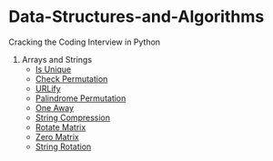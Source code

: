 # Data-Structures-and-Algorithms
Cracking the Coding Interview in Python

1. Arrays and Strings
    * [Is Unique](https://render.githubusercontent.com/view/ipynb?color_mode=light&commit=b67adfb3b8afc39a87c3af7d6649a61c0ece5e05&enc_url=68747470733a2f2f7261772e67697468756275736572636f6e74656e742e636f6d2f507261746865656268616b2f446174612d537472756374757265732d616e642d416c676f726974686d732f623637616466623362386166633339613837633361663764363634396136316330656365356530352f315f4172726179735f616e645f537472696e67732e6970796e62&nwo=Pratheebhak%2FData-Structures-and-Algorithms&path=1_Arrays_and_Strings.ipynb&repository_id=327156518&repository_type=Repository#1.1-Is-Unique)
    * [Check Permutation](https://render.githubusercontent.com/view/ipynb?color_mode=light&commit=b67adfb3b8afc39a87c3af7d6649a61c0ece5e05&enc_url=68747470733a2f2f7261772e67697468756275736572636f6e74656e742e636f6d2f507261746865656268616b2f446174612d537472756374757265732d616e642d416c676f726974686d732f623637616466623362386166633339613837633361663764363634396136316330656365356530352f315f4172726179735f616e645f537472696e67732e6970796e62&nwo=Pratheebhak%2FData-Structures-and-Algorithms&path=1_Arrays_and_Strings.ipynb&repository_id=327156518&repository_type=Repository#1.2-Check-Permutation)
    * [URLify](https://render.githubusercontent.com/view/ipynb?color_mode=light&commit=b67adfb3b8afc39a87c3af7d6649a61c0ece5e05&enc_url=68747470733a2f2f7261772e67697468756275736572636f6e74656e742e636f6d2f507261746865656268616b2f446174612d537472756374757265732d616e642d416c676f726974686d732f623637616466623362386166633339613837633361663764363634396136316330656365356530352f315f4172726179735f616e645f537472696e67732e6970796e62&nwo=Pratheebhak%2FData-Structures-and-Algorithms&path=1_Arrays_and_Strings.ipynb&repository_id=327156518&repository_type=Repository#1.3-URLify)
    * [Palindrome Permutation](https://render.githubusercontent.com/view/ipynb?color_mode=light&commit=b67adfb3b8afc39a87c3af7d6649a61c0ece5e05&enc_url=68747470733a2f2f7261772e67697468756275736572636f6e74656e742e636f6d2f507261746865656268616b2f446174612d537472756374757265732d616e642d416c676f726974686d732f623637616466623362386166633339613837633361663764363634396136316330656365356530352f315f4172726179735f616e645f537472696e67732e6970796e62&nwo=Pratheebhak%2FData-Structures-and-Algorithms&path=1_Arrays_and_Strings.ipynb&repository_id=327156518&repository_type=Repository#1.4-Palindrome-Permutation)
    * [One Away](https://render.githubusercontent.com/view/ipynb?color_mode=light&commit=b67adfb3b8afc39a87c3af7d6649a61c0ece5e05&enc_url=68747470733a2f2f7261772e67697468756275736572636f6e74656e742e636f6d2f507261746865656268616b2f446174612d537472756374757265732d616e642d416c676f726974686d732f623637616466623362386166633339613837633361663764363634396136316330656365356530352f315f4172726179735f616e645f537472696e67732e6970796e62&nwo=Pratheebhak%2FData-Structures-and-Algorithms&path=1_Arrays_and_Strings.ipynb&repository_id=327156518&repository_type=Repository#1.5-One-Away)
    * [String Compression](https://render.githubusercontent.com/view/ipynb?color_mode=light&commit=b67adfb3b8afc39a87c3af7d6649a61c0ece5e05&enc_url=68747470733a2f2f7261772e67697468756275736572636f6e74656e742e636f6d2f507261746865656268616b2f446174612d537472756374757265732d616e642d416c676f726974686d732f623637616466623362386166633339613837633361663764363634396136316330656365356530352f315f4172726179735f616e645f537472696e67732e6970796e62&nwo=Pratheebhak%2FData-Structures-and-Algorithms&path=1_Arrays_and_Strings.ipynb&repository_id=327156518&repository_type=Repository#1.6-String-Compression)
    * [Rotate Matrix](https://render.githubusercontent.com/view/ipynb?color_mode=light&commit=b67adfb3b8afc39a87c3af7d6649a61c0ece5e05&enc_url=68747470733a2f2f7261772e67697468756275736572636f6e74656e742e636f6d2f507261746865656268616b2f446174612d537472756374757265732d616e642d416c676f726974686d732f623637616466623362386166633339613837633361663764363634396136316330656365356530352f315f4172726179735f616e645f537472696e67732e6970796e62&nwo=Pratheebhak%2FData-Structures-and-Algorithms&path=1_Arrays_and_Strings.ipynb&repository_id=327156518&repository_type=Repository#1.6-String-Compression)
    * [Zero Matrix](https://render.githubusercontent.com/view/ipynb?color_mode=light&commit=b67adfb3b8afc39a87c3af7d6649a61c0ece5e05&enc_url=68747470733a2f2f7261772e67697468756275736572636f6e74656e742e636f6d2f507261746865656268616b2f446174612d537472756374757265732d616e642d416c676f726974686d732f623637616466623362386166633339613837633361663764363634396136316330656365356530352f315f4172726179735f616e645f537472696e67732e6970796e62&nwo=Pratheebhak%2FData-Structures-and-Algorithms&path=1_Arrays_and_Strings.ipynb&repository_id=327156518&repository_type=Repository#1.8-Zero-Matrix)
    * [String Rotation](https://render.githubusercontent.com/view/ipynb?color_mode=light&commit=b67adfb3b8afc39a87c3af7d6649a61c0ece5e05&enc_url=68747470733a2f2f7261772e67697468756275736572636f6e74656e742e636f6d2f507261746865656268616b2f446174612d537472756374757265732d616e642d416c676f726974686d732f623637616466623362386166633339613837633361663764363634396136316330656365356530352f315f4172726179735f616e645f537472696e67732e6970796e62&nwo=Pratheebhak%2FData-Structures-and-Algorithms&path=1_Arrays_and_Strings.ipynb&repository_id=327156518&repository_type=Repository#1.9-String-Rotation)
  
